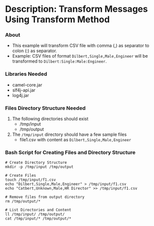 # Description: Transform Messages Using Transform Method

### About
* This example will transform CSV file with comma (,) as separator to colon (:) as separator.
* Example: CSV files of format `Dilbert,Single,Male,Engineer` will be transformed to `Dilbert:Single:Male:Engineer`.

### Libraries Needed
* camel-core.jar
* slf4j-api.jar
* log4j.jar

### Files Directory Structure Needed
1. The following directories should exist
    - /tmp/input
    - /tmp/output
2. The `/tmp/input` directory should have a few sample files
    - file1.csv with content as `Dilbert,Single,Male,Engineer`

### Bash Script for Creating Files and Directory Structure
```
# Create Directory Structure
mkdir -p /tmp/input /tmp/output

# Create Files
touch /tmp/input/f1.csv
echo "Dilbert,Single,Male,Engineer" > /tmp/input/f1.csv
echo "Catbert,Unknown,Male,HR Director" >> /tmp/input/f1.csv 

# Remove files from output directory
rm /tmp/output/*

# List Directories and Content
ll /tmp/input/ /tmp/output/
cat /tmp/input/* /tmp/output/*
```
